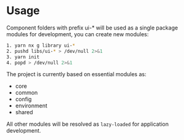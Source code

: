 # Usage

Component folders with prefix ui-\* will be used as a single package modules for development, you can create new modules:

```bash
1. yarn nx g library ui-*
2. pushd libs/ui-* > /dev/null 2>&1
3. yarn init
4. popd > /dev/null 2>&1
```

The project is currently based on essential modules as:

- core
- common
- config
- environment
- shared

All other modules will be resolved as `lazy-loaded` for application development.
